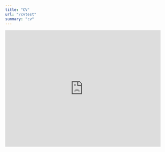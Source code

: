 ```yaml
---
title: "CV"
url: "/cvtest"
summary: "cv"
---
```


<embed src="https://lminsl.github.io/cv/cv.pdf" width="500" height="375" 
 type="application/pdf">